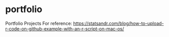 # portfolio
Portfolio Projects
For reference: https://statsandr.com/blog/how-to-upload-r-code-on-github-example-with-an-r-script-on-mac-os/ 
